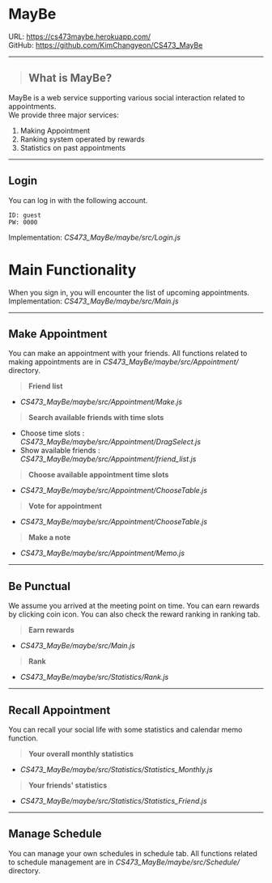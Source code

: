 # <b>MayBe</b>
URL: https://cs473maybe.herokuapp.com/<br>
GitHub: https://github.com/KimChangyeon/CS473_MayBe<br>

***
>## <b>What is MayBe?</b>
MayBe is a web service supporting various social interaction related to appointments.<br>
We provide three major services: <br>
1. Making Appointment
2. Ranking system operated by rewards
3. Statistics on past appointments

***

## <b>Login</b>
You can log in with the following account.
```
ID: guest
PW: 0000
```
Implementation: _CS473_MayBe/maybe/src/Login.js_

# <b>Main Functionality</b>
When you sign in, you will encounter the list of upcoming appointments.<br>
Implementation: _CS473_MayBe/maybe/src/Main.js_<br>

--- 

## <b>Make Appointment</b>
You can make an appointment with your friends.
All functions related to making appointments are in _CS473_MayBe/maybe/src/Appointment/_ directory.

><b> Friend list </b>
- _CS473_MayBe/maybe/src/Appointment/Make.js_

><b> Search available friends with time slots </b> 
- Choose time slots : _CS473_MayBe/maybe/src/Appointment/DragSelect.js<br>_
- Show available friends : _CS473_MayBe/maybe/src/Appointment/friend_list.js<br>_

><b> Choose available appointment time slots </b>
- _CS473_MayBe/maybe/src/Appointment/ChooseTable.js_

><b> Vote for appointment </b>
- _CS473_MayBe/maybe/src/Appointment/ChooseTable.js_

><b> Make a note </b>
- _CS473_MayBe/maybe/src/Appointment/Memo.js_

---

## <b>Be Punctual</b>
We assume you arrived at the meeting point on time. You can earn rewards by clicking coin icon. You can also check the reward ranking in ranking tab.

><b>Earn rewards</b>
- _CS473_MayBe/maybe/src/Main.js_

><b>Rank</b> 
- _CS473_MayBe/maybe/src/Statistics/Rank.js_

---

## <b>Recall Appointment</b>
You can recall your social life with some statistics and calendar memo function.

><b> Your overall monthly statistics </b>
- _CS473_MayBe/maybe/src/Statistics/Statistics_Monthly.js_

><b> Your friends' statistics </b>
- _CS473_MayBe/maybe/src/Statistics/Statistics_Friend.js_

---

## <b>Manage Schedule</b>
You can manage your own schedules in schedule tab.
All functions related to schedule management are in _CS473_MayBe/maybe/src/Schedule/_ directory.